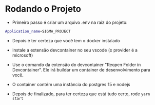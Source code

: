 # Rodando o Projeto

- Primeiro passo é criar um arquivo .env na raiz do projeto:
```bash
Application_name=SIGMA_PROJECT
```
- Depois é ter certeza que você tem o docker instalado

- Instale a extensão devcontainer no seu vscode (o provider é a microsoft)

- Use o comando da extensão do devcontainer "Reopen Folder in Devcontainer". Ele irá buildar um container de desenvolvimento para você.

- O container contém uma instância do postgres 15 e nodejs

- Depois de finalizado, para ter certeza que está tudo certo, rode `yarn start`